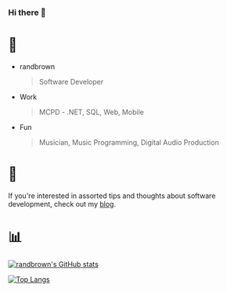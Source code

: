 ### Hi there 👋

<!--
**randbrown/randbrown** is a ✨ _special_ ✨ repository because its `README.md` (this file) appears on your GitHub profile.

Here are some ideas to get you started:

- 🔭 I’m currently working on ...
- 🌱 I’m currently learning ...
- 👯 I’m looking to collaborate on ...
- 🤔 I’m looking for help with ...
- 💬 Ask me about ...
- 📫 How to reach me: ...
- 😄 Pronouns: ...
- ⚡ Fun fact: ...
-->
# 👤
- randbrown 
  > Software Developer
- Work
  > MCPD - .NET, SQL, Web, Mobile
- Fun
  > Musician, Music Programming, Digital Audio Production


# 📝
If you're interested in assorted tips and thoughts about software development, check out my [blog](https://randbrown.com/).

# 📊

[![randbrown's GitHub stats](https://github-readme-stats.vercel.app/api?username=randbrown&show_icons=true&theme=dark&count_private=true)](https://github.com/anuraghazra/github-readme-stats)


[![Top Langs](https://github-readme-stats.vercel.app/api/top-langs/?username=randbrown&layout=compact&theme=dark)](https://github.com/anuraghazra/github-readme-stats)
